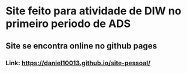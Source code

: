 # Site feito para atividade de DIW no primeiro periodo de ADS
## Site se encontra online no github pages
### Link: https://daniel10013.github.io/site-pessoal/

